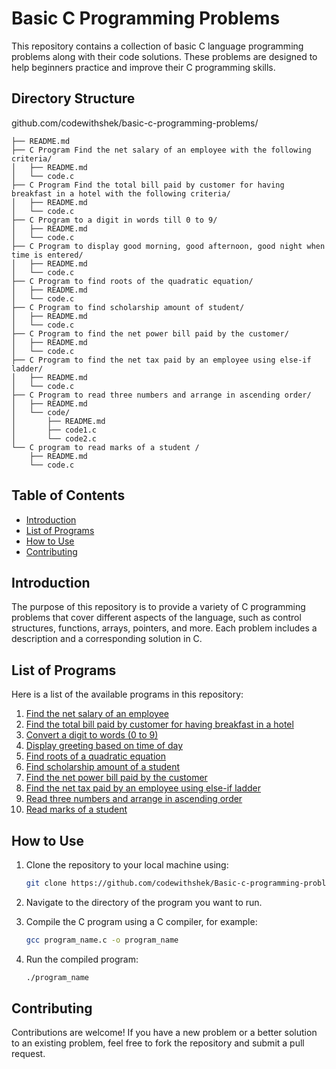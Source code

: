 # Basic C Programming Problems

This repository contains a collection of basic C language programming problems along with their code solutions. These problems are designed to help beginners practice and improve their C programming skills.

## Directory Structure
github.com/codewithshek/basic-c-programming-problems/

    ├── README.md
    ├── C Program Find the net salary of an employee with the following criteria/
    │   ├── README.md
    │   └── code.c
    ├── C Program Find the total bill paid by customer for having breakfast in a hotel with the following criteria/
    │   ├── README.md
    │   └── code.c
    ├── C Program to a digit in words till 0 to 9/
    │   ├── README.md
    │   └── code.c
    ├── C Program to display good morning, good afternoon, good night when time is entered/
    │   ├── README.md
    │   └── code.c
    ├── C Program to find roots of the quadratic equation/
    │   ├── README.md
    │   └── code.c
    ├── C Program to find scholarship amount of student/
    │   ├── README.md
    │   └── code.c
    ├── C Program to find the net power bill paid by the customer/
    │   ├── README.md
    │   └── code.c
    ├── C Program to find the net tax paid by an employee using else-if ladder/
    │   ├── README.md
    │   └── code.c
    ├── C Program to read three numbers and arrange in ascending order/
    │   ├── README.md
    │   └── code/
    │       ├── README.md
    │       ├── code1.c
    │       └── code2.c
    └── C program to read marks of a student /
        ├── README.md
        └── code.c


## Table of Contents

- [Introduction](#introduction)
- [List of Programs](#list-of-programs)
- [How to Use](#how-to-use)
- [Contributing](#contributing)


## Introduction

The purpose of this repository is to provide a variety of C programming problems that cover different aspects of the language, such as control structures, functions, arrays, pointers, and more. Each problem includes a description and a corresponding solution in C.

## List of Programs

Here is a list of the available programs in this repository:

1. [Find the net salary of an employee](./C%20Program%20Find%20the%20net%20salary%20of%20an%20employee%20with%20the%20following%20criteria)
2. [Find the total bill paid by customer for having breakfast in a hotel](./C%20Program%20Find%20the%20total%20bill%20paid%20by%20customer%20for%20having%20breakfast%20in%20a%20hotel%20with%20the%20following%20criteria)
3. [Convert a digit to words (0 to 9)](./C%20Program%20to%20a%20digit%20in%20words%20till%200%20to%209)
4. [Display greeting based on time of day](./C%20Program%20to%20display%20good%20morning,%20good%20afternoon,%20good%20night%20when%20time%20is%20entered)
5. [Find roots of a quadratic equation](./C%20Program%20to%20find%20roots%20of%20the%20quadratic%20equation)
6. [Find scholarship amount of a student](./C%20Program%20to%20find%20scholarship%20amount%20of%20student)
7. [Find the net power bill paid by the customer](./C%20Program%20to%20find%20the%20net%20power%20bill%20paid%20by%20the%20customer)
8. [Find the net tax paid by an employee using else-if ladder](./C%20Program%20to%20find%20the%20net%20tax%20paid%20by%20an%20employee%20using%20else-if%20ladder)
9. [Read three numbers and arrange in ascending order](./C%20Program%20to%20read%20three%20numbers%20and%20arrange%20in%20ascending%20order)
10. [Read marks of a student](./C%20program%20to%20read%20marks%20of%20a%20student)

## How to Use

1. Clone the repository to your local machine using:

    ```sh
    git clone https://github.com/codewithshek/Basic-c-programming-problems.git
    ```

2. Navigate to the directory of the program you want to run.

3. Compile the C program using a C compiler, for example:

    ```sh
    gcc program_name.c -o program_name
    ```

4. Run the compiled program:

    ```sh
    ./program_name
    ```

## Contributing

Contributions are welcome! If you have a new problem or a better solution to an existing problem, feel free to fork the repository and submit a pull request.

